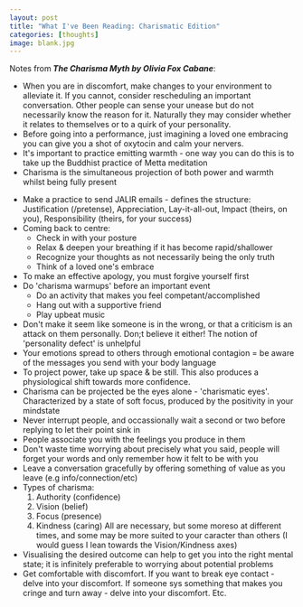 ```yaml
---
layout: post
title: "What I've Been Reading: Charismatic Edition"
categories: [thoughts]
image: blank.jpg
---
```


Notes from<strong><em> The Charisma Myth by Olivia Fox Cabane</em></strong>:  

* When you are in discomfort, make changes to your environment to alleviate it. If you cannot, consider rescheduling an important conversation. Other people can sense your unease but do not necessarily know the reason for it. Naturally they may consider whether it relates to themselves or to a quirk of your personality.
* Before going into a performance, just imagining a loved one embracing you can give you a shot of oxytocin and calm your nervers.
* It's important to practice emitting warmth - one way you can do this is to take up the Buddhist practice of Metta meditation
* Charisma is the simultaneous projection of both power and warmth whilst being fully present
<!--more-->
* Make a practice to send JALIR emails - defines the structure: Justification (/pretense), Appreciation, Lay-it-all-out, Impact (theirs, on you), Responsibility (theirs, for your success)
* Coming back to centre:
  * Check in with your posture
  * Relax & deepen your breathing if it has become rapid/shallower
  * Recognize your thoughts as not necessarily being the only truth
  * Think of a loved one's embrace
* To make an effective apology, you must forgive yourself first
* Do 'charisma warmups' before an important event
  * Do an activity that makes you feel competant/accomplished
  * Hang out with a supportive friend
  * Play upbeat music
* Don't make it seem like someone is in the wrong, or that a criticism is an attack on them personally. Don;t believe it either! The notion of 'personality defect' is unhelpful
* Your emotions spread to others through emotional contagion = be aware of the messages you send with your body language
* To project power, take up space & be still. This also produces a physiological shift towards more confidence.
* Charisma can be projected be the eyes alone - 'charismatic eyes'. Characterized by a state of soft focus, produced by the positivity in your mindstate
* Never interrupt people, and occassionally wait a second or two before replying to let their point sink in
* People associate you with the feelings you produce in them
* Don't waste time worrying about precisely what you said, people will forget your words and only remember how it felt to be with you
* Leave a conversation gracefully by offering something of value as you leave (e.g info/connection/etc)
* Types of charisma:
  1. Authority (confidence)
  2. Vision (belief)
  3. Focus (presence)
  4. Kindness (caring)
  All are necessary, but some moreso at different times, and some may be more suited to your caracter than others (I would guess I lean towards the Vision/Kindness axes)
* Visualising the desired outcome can help to get you into the right mental state; it is infinitely preferable to worrying about potential problems
* Get comfortable with discomfort. If you want to break eye contact - delve into your discomfort. If someone sys something that makes you cringe and turn away - delve into your discomfort. Etc.
